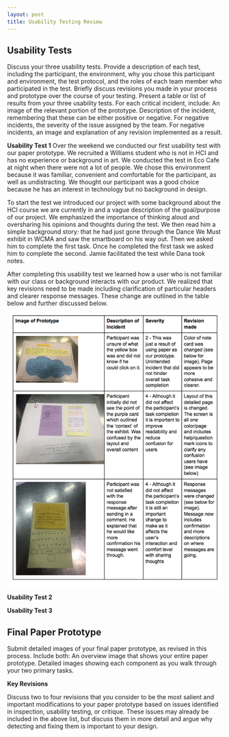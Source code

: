 ```yaml
---
layout: post
title: Usability Testing Review 
---
```


## Usability Tests 

Discuss your three usability tests. Provide a description of each test, including the participant, the environment, why you chose this participant and environment, the test protocol, and the roles of each team member who participated in the test. Briefly discuss revisions you made in your process and prototype over the course of your testing. Present a table or list of results from your three usability tests. For each critical incident, include:
An image of the relevant portion of the prototype.
Description of the incident, remembering that these can be either positive or negative.
For negative incidents, the severity of the issue assigned by the team.
For negative incidents, an image and explanation of any revision implemented as a result.

**Usability Test 1**
Over the weekend we conducted our first usability test with our paper prototype. We recruited a Williams student who is not in HCI and has no experience or background in art. We conducted the test in Eco Cafe at night when there were not a lot of people. We chose this environment because it was familiar, convenient and comfortable for the participant, as well as undistracting. We thought our participant was a good choice because he has an interest in technology but no background in design.

To start the test we introduced our project with some background about the HCI course we are currently in and a vague description of the goal/purpose of our project. We emphasized the importance of thinking aloud and oversharing his opinions and thoughts during the test. We then read him a simple background story: that he had just gone through the Dance We Must exhibit in WCMA and saw the smartboard on his way out. Then we asked him to complete the first task. Once he completed the first task we asked him to complete the second. Jamie facilitated the test while Dana took notes.

After completing this usability test we learned how a user who is not familiar with our class or background interacts with our product. We realized that key revisions need to be made including clarification of particular headers and clearer response messages. These change are outlined in the table below and further discussed below.

![Usability Test Table](/img/usabilitytest1.png)

**Usability Test 2**

**Usability Test 3** 

## Final Paper Prototype 

Submit detailed images of your final paper prototype, as revised in this process. Include both:
An overview image that shows your entire paper prototype.
Detailed images showing each component as you walk through your two primary tasks.


**Key Revisions** 

Discuss two to four revisions that you consider to be the most salient and important modifications to your paper prototype based on issues identified in inspection, usability testing, or critique. These issues may already be included in the above list, but discuss them in more detail and argue why detecting and fixing them is important to your design.
